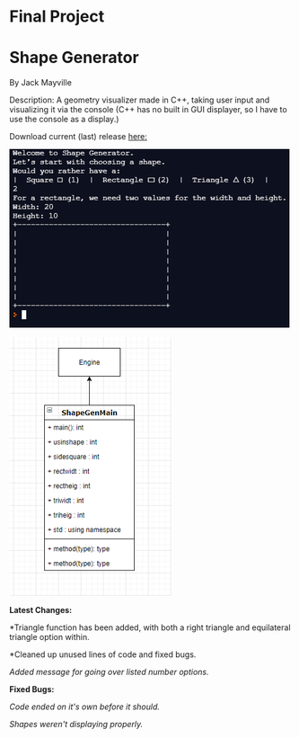 # Final Project

# Shape Generator
By Jack Mayville

Description:
A geometry visualizer made in C++, taking user input and visualizing it via the console (C++ has no built in GUI displayer, so I have to use the console as a display.)

Download current (last) release [here:](https://github.com/JackSuperior/Finalproject/blob/gh-pages/srcPHASETHREESUB/shapegenfinalrelease.zip)

![Shapegen](https://github.com/JackSuperior/Finalproject/blob/gh-pages/src/shapeupd.PNG)

![Shapegen](https://github.com/JackSuperior/Finalproject/blob/gh-pages/src/rect.PNG)

**Latest Changes:**

*Triangle function has been added, with both a right triangle and equilateral triangle option within.

*Cleaned up unused lines of code and fixed bugs.

*Added message for going over listed number options.*

**Fixed Bugs:** 

*Code ended on it's own before it should.*

*Shapes weren't displaying properly.*
